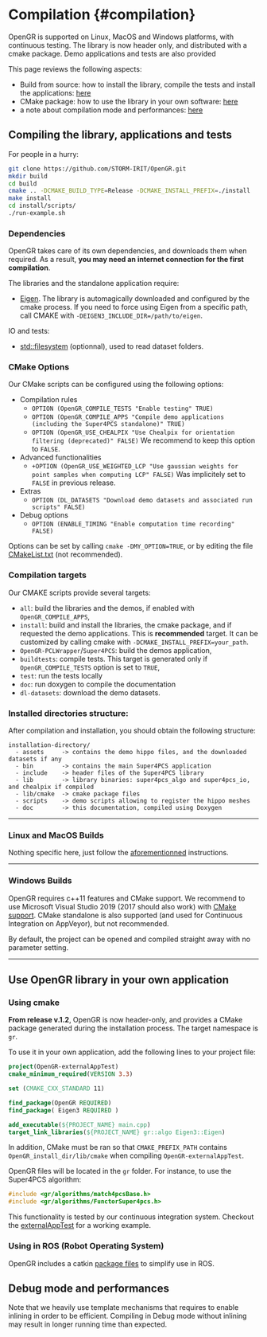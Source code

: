 # Compilation  {#compilation}
OpenGR is supported on Linux, MacOS and Windows platforms, with continuous testing.
The library is now header only, and distributed with a cmake package.
Demo applications and tests are also provided

This page reviews the following aspects:
* Build from source: how to install the library, compile the tests and install the applications: [here](#library)
* CMake package: how to use the library in your own software: [here](#usage)
* a note about compilation mode and performances: [here](#perfs)

## <a name="library"></a> Compiling the library, applications and tests
For people in a hurry:
```bash
git clone https://github.com/STORM-IRIT/OpenGR.git
mkdir build
cd build
cmake .. -DCMAKE_BUILD_TYPE=Release -DCMAKE_INSTALL_PREFIX=./install
make install
cd install/scripts/
./run-example.sh
```

### Dependencies
OpenGR takes care of its own dependencies, and downloads them when required. As a result, **you may need an internet connection for the first compilation**.

The libraries and the standalone application require:
* [Eigen](http://eigen.tuxfamily.org/). The library is automagically downloaded and configured by the cmake process. If you need to force using Eigen from a specific path, call CMAKE with `-DEIGEN3_INCLUDE_DIR=/path/to/eigen`.

IO and tests:
* [std::filesystem](https://github.com/vector-of-bool/CMakeCM/blob/master/modules/FindFilesystem.cmake) (optionnal), used to read dataset folders. 

### CMake Options
Our CMake scripts can be configured using the following options:
* Compilation rules
    * `OPTION (OpenGR_COMPILE_TESTS "Enable testing" TRUE)`
    * `OPTION (OpenGR_COMPILE_APPS "Compile demo applications (including the Super4PCS standalone)" TRUE)`
    * `OPTION (OpenGR_USE_CHEALPIX "Use Chealpix for orientation filtering (deprecated)" FALSE)` We recommend to keep this option to `FALSE`.
* Advanced functionalities
    * `+OPTION (OpenGR_USE_WEIGHTED_LCP "Use gaussian weights for point samples when computing LCP" FALSE)` Was implicitely set to `FALSE` in previous release.
* Extras
    * `OPTION (DL_DATASETS "Download demo datasets and associated run scripts" FALSE)`
* Debug options
    * `OPTION (ENABLE_TIMING "Enable computation time recording" FALSE)`

Options can be set by calling `cmake -DMY_OPTION=TRUE`, or by editing the file [CMakeList.txt](https://github.com/nmellado/Super4PCS/blob/master/CMakeLists.txt) (not recommended).

### Compilation targets
Our CMAKE scripts provide several targets:
* `all`: build the libraries and the demos, if enabled with `OpenGR_COMPILE_APPS`,
* `install`: build and install the libraries, the cmake package, and if requested the demo applications. This is **recommended** target.
It can be customized by calling cmake with `-DCMAKE_INSTALL_PREFIX=your_path`.
* `OpenGR-PCLWrapper`/`Super4PCS`: build the demos application,
* `buildtests`: compile tests. This target is generated only if `OpenGR_COMPILE_TESTS` option is set to `TRUE`,
* `test`: run the tests locally
* `doc`: run doxygen to compile the documentation
* `dl-datasets`: download the demo datasets.

### Installed directories structure:
After compilation and installation, you should obtain the following structure:
```
installation-directory/
  - assets     -> contains the demo hippo files, and the downloaded datasets if any
  - bin        -> contains the main Super4PCS application
  - include    -> header files of the Super4PCS library
  - lib        -> library binaries: super4pcs_algo and super4pcs_io, and chealpix if compiled
  - lib/cmake  -> cmake package files
  - scripts    -> demo scripts allowing to register the hippo meshes
  - doc        -> this documentation, compiled using Doxygen
```

***

### Linux and MacOS Builds
Nothing specific here, just follow the [aforementionned](#library) instructions.

***

### Windows Builds
OpenGR requires c++11 features and CMake support.
We recommend to use Microsoft Visual Studio 2019 (2017 should also work) with [CMake support](https://docs.microsoft.com/en-us/cpp/build/cmake-projects-in-visual-studio?view=vs-2019).
CMake standalone is also supported (and used for Continuous Integration on AppVeyor), but not recommended.

By default, the project can be opened and compiled straight away with no parameter setting.


***

## <a name="usage"></a> Use OpenGR library in your own application

### Using cmake
**From release v.1.2**, OpenGR is now header-only, and provides a CMake package generated during the installation process.
The target namespace is `gr`.

To use it in your own application, add the following lines to your project file:
```cmake
project(OpenGR-externalAppTest)
cmake_minimum_required(VERSION 3.3)

set (CMAKE_CXX_STANDARD 11)

find_package(OpenGR REQUIRED)
find_package( Eigen3 REQUIRED )

add_executable(${PROJECT_NAME} main.cpp)
target_link_libraries(${PROJECT_NAME} gr::algo Eigen3::Eigen)
```

In addition, CMake must be ran so that `CMAKE_PREFIX_PATH` contains `OpenGR_install_dir/lib/cmake` when compiling `OpenGR-externalAppTest`.

OpenGR files will be located in the `gr` folder. For instance, to use the Super4PCS algorithm:
```cpp
#include <gr/algorithms/match4pcsBase.h>
#include <gr/algorithms/FunctorSuper4pcs.h>

```
This functionality is tested by our continuous integration system. Checkout the [externalAppTest](https://github.com/STORM-IRIT/OpenGR/tree/master/tests/externalAppTest) for a working example.

### Using in ROS (Robot Operating System)
OpenGR includes a catkin [package files](http://wiki.ros.org/catkin/package.xml) to simplify use in ROS.

## <a name="perfs"></a> Debug mode and performances
Note that we heavily use template mechanisms that requires to enable inlining in order to be efficient. Compiling in Debug mode without inlining may result in longer running time than expected.
